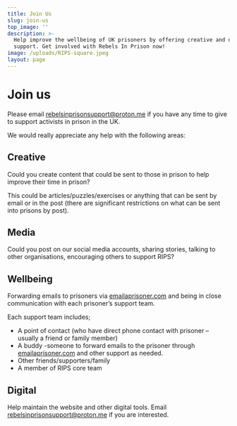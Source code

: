 ```yaml
---
title: Join Us
slug: join-us
top_image: ''
description: >-
  Help improve the wellbeing of UK prisoners by offering creative and digital
  support. Get involved with Rebels In Prison now!
image: /uploads/RIPS-square.jpeg
layout: page
---
```


# Join us

Please email [rebelsinprisonsupport@proton.me](mailto:rebelsinprisonsupport@proton.me "rebelsinprisonsupport@proton.me") if you have any time to give to support activists in
prison in the UK.

We would really appreciate any help with the following areas:

## Creative

Could you create content that could be sent to those in prison to help improve their time in prison?

This could be articles/puzzles/exercises or anything that can be sent by email or in the post (there are significant restrictions on what can be sent into prisons by post).

## Media

Could you post on our social media accounts, sharing stories, talking to other organisations, encouraging others to support RIPS?

## Wellbeing

Forwarding emails to prisoners via [emailaprisoner.com](https://emailaprisoner.com) and being in close communication with each prisoner’s support team.

Each support team includes;

* A point of contact (who have direct phone contact with prisoner – usually a friend or family member)
* A buddy -someone to forward emails to the prisoner through [emailaprisoner.com](https://emailaprisoner.com) and other support as needed.
* Other friends/supporters/family
* A member of RIPS core team

## Digital

Help maintain the website and other digital tools. Email [rebelsinprisonsupport@proton.me](mailto:rebelsinprisonsupport@proton.me "rebelsinprisonsupport@proton.me") if you are interested.
